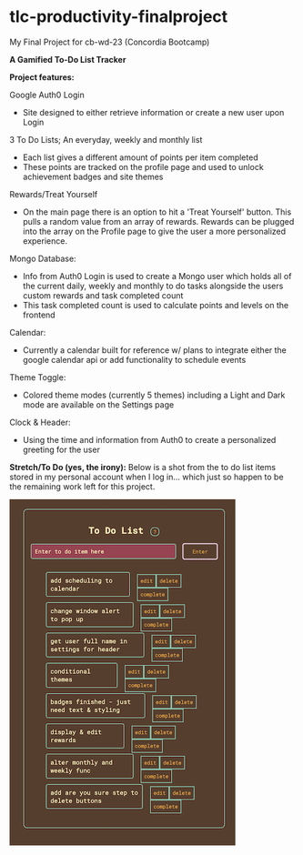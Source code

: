 # tlc-productivity-finalproject
My Final Project for cb-wd-23 (Concordia Bootcamp)

**A Gamified To-Do List Tracker**

**Project features:** 

Google Auth0 Login
- Site designed to either retrieve information or create a new user upon Login

3 To Do Lists; An everyday, weekly and monthly list
- Each list gives a different amount of points per item completed 
- These points are tracked on the profile page and used to unlock achievement badges and site themes

Rewards/Treat Yourself
- On the main page there is an option to hit a 'Treat Yourself' button. This pulls a random value from an array of rewards. Rewards can be plugged into the array on the Profile page to give the user a more personalized experience. 

Mongo Database: 
- Info from Auth0 Login is used to create a Mongo user which holds all of the current daily, weekly and monthly to do tasks alongside the users custom rewards and task completed count
- This task completed count is used to calculate points and levels on the frontend

Calendar: 
- Currently a calendar built for reference w/ plans to integrate either the google calendar api or add functionality to schedule events 

Theme Toggle: 
- Colored theme modes (currently 5 themes) including a Light and Dark mode are available on the Settings page

Clock & Header: 
- Using the time and information from Auth0 to create a personalized greeting for the user 

**Stretch/To Do (yes, the irony):** 
Below is a shot from the to do list items stored in my personal account when I log in... which just so happen to be the remaining work left for this project. 

![sample_todo](stretchsampletodo.png)
